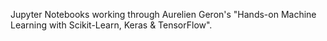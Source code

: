 Jupyter Notebooks working through Aurelien Geron's "Hands-on Machine Learning with Scikit-Learn, Keras & TensorFlow".